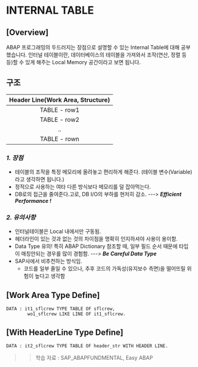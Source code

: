  # INTERNAL TABLE
 ## [Overview]
 
 ABAP 프로그래밍의 두드러지는 장점으로 설명할 수 있는 Internal Table에 대해 공부했습니다.
인터널 테이블이란, 데이터베이스의 테이블을 가져와서 조작(연산, 정렬 등등)할 수 있게 해주는 Local Memory 공간이라고 보면 됩니다.

## 구조
 | Header Line(Work Area, Structure) |
|:---:|
|TABLE - row1|
|TABLE - row2|
|..|
|TABLE - rown|

 ### ***1. 장점***
 - 테이블의 조작을 특정 메모리에 올려놓고 편리하게 해준다. (테이블 변수(Variable)라고 생각하면 됩니다.)
 - 정적으로 사용하는 여타 다른 방식보다 메모리를 덜 잡아먹는다.
 - DB로의 접근을 줄여준다.고로, DB I/O의 부하를 현저히 감소. --->  ___Efficient Performance !___
 ### ***2. 유의사항*** 
- 인터널테이블은 Local 내에서만 구동됨.
- 헤더라인이 있는 것과 없는 것의 차이점을 명확히 인지하셔야 사용이 용이함.
- Data Type 유의! 특히 ABAP Dictionary 참조할 때, 일부 필드 순서 때문에 타입이 매칭안되는 경우를 많이 경험함.  ---> ___Be Careful Data Type___
- SAP사에서 비추천하는 방식임.
   - 코드를 일부 줄일 수 있으나, 추후 코드의 가독성(유지보수 측면)을 떨어뜨릴 위험이 높다고 생각함
## [Work Area Type Define]
    DATA : it1_sflcrew TYPE TABLE OF sflcrew, 
            wo1_sflcrew LIKE LINE OF it1_sflcrew. 

## [With HeaderLine Type Define]
    DATA : it2_sflcrew TYPE TABLE OF header_str WITH HEADER LINE.
    

>  > 학습 자료 : SAP_ABAPFUNDMENTAL, Easy ABAP
